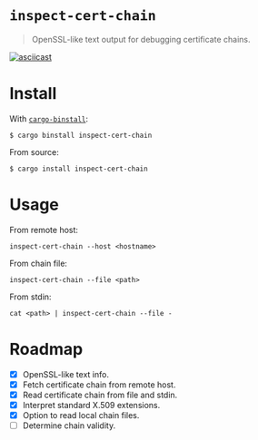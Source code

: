 # `inspect-cert-chain`

> OpenSSL-like text output for debugging certificate chains.

[![asciicast](https://asciinema.org/a/657965.svg)](https://asciinema.org/a/657965)

# Install

With [`cargo-binstall`]:

```console
$ cargo binstall inspect-cert-chain
```

From source:

```console
$ cargo install inspect-cert-chain
```

# Usage

From remote host:

```console
inspect-cert-chain --host <hostname>
```

From chain file:

```console
inspect-cert-chain --file <path>
```

From stdin:

```console
cat <path> | inspect-cert-chain --file -
```

# Roadmap

- [x] OpenSSL-like text info.
- [x] Fetch certificate chain from remote host.
- [x] Read certificate chain from file and stdin.
- [x] Interpret standard X.509 extensions.
- [x] Option to read local chain files.
- [ ] Determine chain validity.

[`cargo-binstall`]: https://github.com/cargo-bins/cargo-binstall
